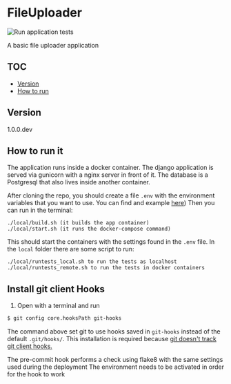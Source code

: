 # FileUploader
![Run application tests](https://github.com/aless10/FileUploader/workflows/Run%20application%20tests/badge.svg)


A basic file uploader application

## TOC

* [Version](#version)
* [How to run](#how-to-run)

## Version

1.0.0.dev

## How to run it

The application runs inside a docker container. The django application is served via gunicorn with a nginx server in front of it.
The database is a Postgresql that also lives inside another container.

After cloning the repo, you should create a file ``.env`` with the environment variables that you want to use. You can find and example [here]([.env.sample))
Then you can run in the terminal:
    
    ./local/build.sh (it builds the app container)
    ./local/start.sh (it runs the docker-compose command)

This should start the containers with the settings found in the ``.env`` file.
In the ``local`` folder there are some script to run:
    
    ./local/runtests_local.sh to run the tests as localhost
    ./local/runtests_remote.sh to run the tests in docker containers

## Install git client Hooks

1. Open with a terminal and run
```bash
$ git config core.hooksPath git-hooks
```

The command above set git to use hooks saved in `git-hooks` instead of the default `.git/hooks/`.
This installation is required because [git doesn't track git client hooks.](https://git-scm.com/book/en/v2/Customizing-Git-Git-Hooks)

The pre-commit hook performs a check using flake8 with the same settings used during the deployment
The environment needs to be activated in order for the hook to work
